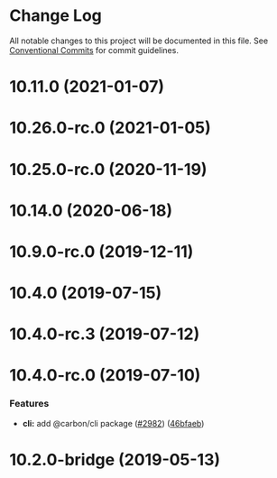 # Change Log

All notable changes to this project will be documented in this file.
See [Conventional Commits](https://conventionalcommits.org) for commit guidelines.

# 10.11.0 (2021-01-07)



# 10.26.0-rc.0 (2021-01-05)



# 10.25.0-rc.0 (2020-11-19)



# 10.14.0 (2020-06-18)



# 10.9.0-rc.0 (2019-12-11)



# 10.4.0 (2019-07-15)



# 10.4.0-rc.3 (2019-07-12)



# 10.4.0-rc.0 (2019-07-10)


### Features

* **cli:** add @carbon/cli package ([#2982](https://github.com/carbon-design-system/carbon/issues/2982)) ([46bfaeb](https://github.com/carbon-design-system/carbon/commit/46bfaeb27311aa4d587d7fce4f825c5887e961ac))



# 10.2.0-bridge (2019-05-13)
